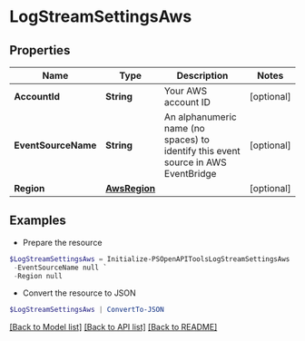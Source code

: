 # LogStreamSettingsAws
## Properties

Name | Type | Description | Notes
------------ | ------------- | ------------- | -------------
**AccountId** | **String** | Your AWS account ID | [optional] 
**EventSourceName** | **String** | An alphanumeric name (no spaces) to identify this event source in AWS EventBridge | [optional] 
**Region** | [**AwsRegion**](AwsRegion.md) |  | [optional] 

## Examples

- Prepare the resource
```powershell
$LogStreamSettingsAws = Initialize-PSOpenAPIToolsLogStreamSettingsAws  -AccountId null `
 -EventSourceName null `
 -Region null
```

- Convert the resource to JSON
```powershell
$LogStreamSettingsAws | ConvertTo-JSON
```

[[Back to Model list]](../README.md#documentation-for-models) [[Back to API list]](../README.md#documentation-for-api-endpoints) [[Back to README]](../README.md)

